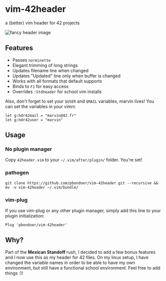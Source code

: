# vim-42header
a (better) vim header for 42 projects

![fancy header image](http://i.imgur.com/WTscMvi.png)

## Features
* Passes `norminette`
* Elegant trimming of long strings
* Updates filename line when changed
* Updates "Updated" line only when buffer is changed
* Works with all formats that default supports
* Binds to `F1` for easy access
* Overrides `:Stdheader` for school vim installs

Also, don't forget to set your `$USER` and `$MAIL` variables, marvin lives!
You can set the variables  in your vimrc
```
let g:hdr42mail = "marvin@42.fr"
let g:hdr42user = "marvin"
```



## Usage 

### No plugin manager
Copy `42header.vim` to your `~/.vim/after/plugin/` folder. You're set!

### pathogen
```
git clone https://github.com/pbondoer/vim-42header.git --recursive && mv -v vim-42header ~/.vim/bundle/
```

### vim-plug
If you use vim-plug or any other plugin manager, simply add this line to your
plugin initialization:

```vim
Plug 'pbondoer/vim-42header'
```

## Why?
Part of the **Mexican Standoff** rush, I decided to add a few bonus features
and I now use this as my header for 42 files. On my linux setup, I have changed
the variable names in order to be able to have my own environment, but still
have a functional school environment. Feel free to add things :)!
